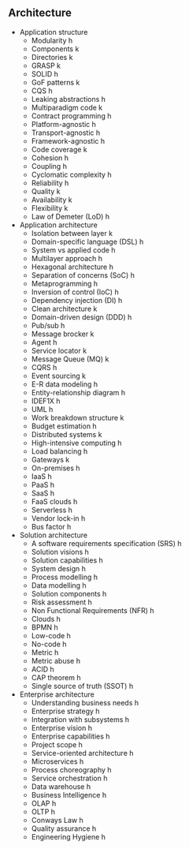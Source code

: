 ## Architecture

- Application structure
  - Modularity h
  - Components k
  - Directories k
  - GRASP k
  - SOLID h
  - GoF patterns k
  - CQS h 
  - Leaking abstractions h
  - Multiparadigm code k
  - Contract programming h
  - Platform-agnostic h 
  - Transport-agnostic h
  - Framework-agnostic h
  - Code coverage k
  - Cohesion h
  - Coupling h
  - Cyclomatic complexity h
  - Reliability h 
  - Quality k
  - Availability k
  - Flexibility k
  - Law of Demeter (LoD) h
- Application architecture
  - Isolation between layer k
  - Domain-specific language (DSL) h
  - System vs applied code h 
  - Multilayer approach h
  - Hexagonal architecture h
  - Separation of concerns (SoC) h
  - Metaprogramming h
  - Inversion of control (IoC) h
  - Dependency injection (DI) h
  - Clean architecture k
  - Domain-driven design (DDD) h
  - Pub/sub h
  - Message brocker k
  - Agent h
  - Service locator k
  - Message Queue (MQ) k
  - CQRS h
  - Event sourcing k
  - E-R data modeling h
  - Entity-relationship diagram h
  - IDEF1X h
  - UML h
  - Work breakdown structure k
  - Budget estimation h
  - Distributed systems k
  - High-intensive computing h
  - Load balancing h
  - Gateways k
  - On-premises h
  - IaaS h
  - PaaS h
  - SaaS h
  - FaaS clouds h
  - Serverless h
  - Vendor lock-in h
  - Bus factor h
- Solution architecture
  - A software requirements specification (SRS) h
  - Solution visions h
  - Solution capabilities h
  - System design h
  - Process modelling h
  - Data modelling h
  - Solution components h
  - Risk assessment h
  - Non Functional Requirements (NFR) h
  - Clouds h
  - BPMN h
  - Low-code h
  - No-code h
  - Metric h
  - Metric abuse h
  - ACID h
  - CAP theorem h
  - Single source of truth (SSOT) h
- Enterprise architecture
  - Understanding business needs h
  - Enterprise strategy h
  - Integration with subsystems h
  - Enterprise vision h
  - Enterprise capabilities h
  - Project scope  h
  - Service-oriented architecture h
  - Microservices h
  - Process choreography h 
  - Service orchestration h
  - Data warehouse  h
  - Business Intelligence h
  - OLAP h
  - OLTP h
  - Conways Law h
  - Quality assurance h
  - Engineering Hygiene h
